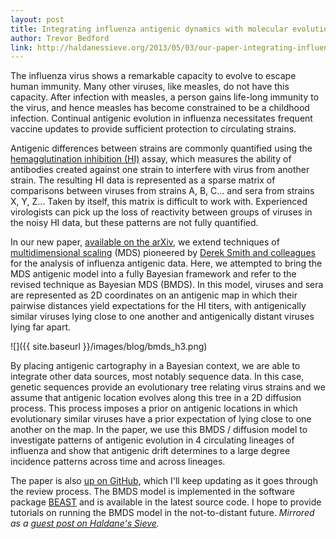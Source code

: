 ```yaml
---
layout: post
title: Integrating influenza antigenic dynamics with molecular evolution
author: Trevor Bedford
link: http://haldanessieve.org/2013/05/03/our-paper-integrating-influenza-antigenic-dynamics-with-molecular-evolution/
---
```


The influenza virus shows a remarkable capacity to evolve to escape human immunity.  Many other viruses, like measles, do not have this capacity.  After infection with measles, a person gains life-long immunity to the virus, and hence measles has become constrained to be a childhood infection.  Continual antigenic evolution in influenza necessitates frequent vaccine updates to provide sufficient protection to circulating strains.  

Antigenic differences between strains are commonly quantified using the [hemagglutination inhibition (HI)](http://en.wikipedia.org/wiki/Hemagglutination_assay) assay, which measures the ability of antibodies created against one strain to interfere with virus from another strain.  The resulting HI data is represented as a sparse matrix of comparisons between viruses from strains A, B, C... and sera from strains X, Y, Z...  Taken by itself, this matrix is difficult to work with.  Experienced virologists can pick up the loss of reactivity between groups of viruses in the noisy HI data, but these patterns are not fully quantified.

In our new paper, [available on the arXiv](http://arxiv.org/abs/1304.3637), we extend techniques of [multidimensional scaling](http://en.wikipedia.org/wiki/Multidimensional_scaling) (MDS) pioneered by [Derek Smith and colleagues](http://antigenic-cartography.org/) for the analysis of influenza antigenic data.  Here, we attempted to bring the MDS antigenic model into a fully Bayesian framework and refer to the revised technique as Bayesian MDS (BMDS).  In this model, viruses and sera are represented as 2D coordinates on an antigenic map in which their pairwise distances yield expectations for the HI titers, with antigenically similar viruses lying close to one another and antigenically distant viruses lying far apart.

![]({{ site.baseurl }}/images/blog/bmds_h3.png)

By placing antigenic cartography in a Bayesian context, we are able to integrate other data sources, most notably sequence data.  In this case, genetic sequences provide an evolutionary tree relating virus strains and we assume that antigenic location evolves along this tree in a 2D diffusion process.  This process imposes a prior on antigenic locations in which evolutionary similar viruses have a prior expectation of lying close to one another on the map.  In the paper, we use this BMDS / diffusion model to investigate patterns of antigenic evolution in 4 circulating lineages of influenza and show that antigenic drift determines to a large degree incidence patterns across time and across lineages.

The paper is also [up on GitHub](https://github.com/trvrb/flux), which I'll keep updating as it goes through the review process.  The BMDS model is implemented in the software package [BEAST](http://beast.bio.ed.ac.uk/) and is available in the latest source code.  I hope to provide tutorials on running the BMDS model in the not-to-distant future. <i>Mirrored as a [guest post on Haldane's Sieve](http://haldanessieve.org/2013/05/03/our-paper-integrating-influenza-antigenic-dynamics-with-molecular-evolution/).</i>

